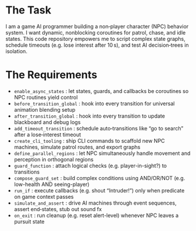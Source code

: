 # The Task

I am a game AI programmer building a non‐player character (NPC) behavior system. I want dynamic, nonblocking coroutines for patrol, chase, and idle states. This code repository empowers me to script complex state graphs, schedule timeouts (e.g. lose interest after 10 s), and test AI decision‐trees in isolation.

# The Requirements

* `enable_async_states` : let states, guards, and callbacks be coroutines so NPC routines yield control  
* `before_transition_global` : hook into every transition for universal animation blending setup  
* `after_transition_global` : hook into every transition to update blackboard and debug logs  
* `add_timeout_transition` : schedule auto‐transitions like “go to search” after a lose‐interest timeout  
* `create_cli_tooling` : ship CLI commands to scaffold new NPC machines, simulate patrol routes, and export graphs  
* `define_parallel_regions` : let NPC simultaneously handle movement and perception in orthogonal regions  
* `guard_function` : attach logical checks (e.g. player-in-sight?) to transitions  
* `compose_guard_set` : build complex conditions using AND/OR/NOT (e.g. low-health AND seeing-player)  
* `run_if` : execute callbacks (e.g. shout “Intruder!”) only when predicate on game context passes  
* `simulate_and_assert` : drive AI machines through event sequences, assert end‐states, stub out sound fx  
* `on_exit` : run cleanup (e.g. reset alert-level) whenever NPC leaves a pursuit state  

